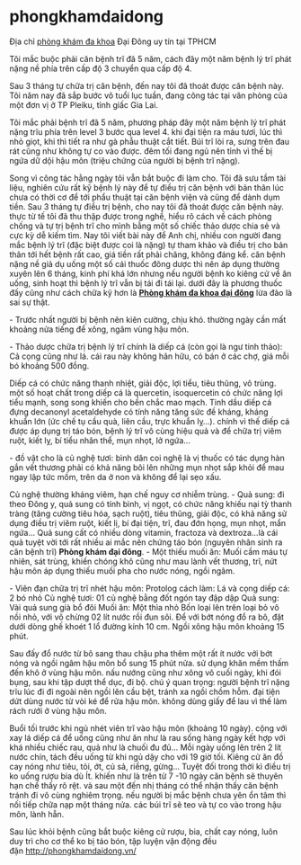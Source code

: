 # phongkhamdaidong
<p>Địa chỉ <a href="http://phongkhamdaidong.vn/">phòng khám đa khoa</a> Đại Đông uy tín tại TPHCM</p>

<p>Tôi mắc buộc phải căn bệnh trĩ đã 5 năm, cách đây một năm bệnh lý trĩ phát nặng nề phía trên cấp độ 3 chuyển qua cấp độ 4.</p>

<p>Sau 3 tháng tự chữa trị căn bệnh, đến nay tôi đã thoát được căn bệnh này. Tôi năm nay đã sắp bước vô tuổi lục tuần, đang công tác tại văn phòng của một đơn vị ở TP Pleiku, tỉnh giấc Gia Lai.</p>

<p>Tôi mắc phải bệnh trĩ đã 5 năm, phương pháp đây một năm bệnh lý trĩ phát nặng trĩu phía trên level 3 bước qua level 4. khi đại tiện ra máu tươi, lúc thì nhỏ giọt, khi thì tiết ra như gà phẫu thuật cắt tiết. Búi trĩ lòi ra, sưng trên đau rát cũng như không tự co vào được. đêm tối đang ngủ nên tỉnh vì thế bị ngứa dữ dội hậu môn (triệu chứng của người bị bệnh trĩ nặng).</p>

<p>Song vì công tác hằng ngày tôi vẫn bắt buộc đi làm cho. Tôi đã sưu tầm tài liệu, nghiên cứu rất kỹ bệnh lý này để tự điều trị căn bệnh với bản thân lúc chưa có thời cơ để tới phẩu thuật tại căn bệnh viện và cũng để dành dụm tiền. Sau 3 tháng tự điều trị bệnh, cho nay tôi đã thoát được căn bệnh này. thực từ tế tôi đã thu thập được trong nghề, hiểu rõ cách về cách phòng chống và tự trị bệnh trĩ cho mình bằng một số chiếc thảo dược chia sẻ và cực kỳ dễ kiếm tìm. Nay tôi viết bài này để Anh chị, nhiều con người đang mắc bệnh lý trĩ (đặc biệt được coi là nặng) tự tham khảo và điều trị cho bản thân tới hết bệnh rất cao, giá tiền rất phải chăng, không đáng kể. căn bệnh nặng nề giả dụ uống một số cái thuốc đông dược thì nên áp dụng thường xuyên lên 6 tháng, kinh phí khá lớn nhưng nếu người bệnh ko kiêng cử về ăn uống, sinh hoạt thì bệnh lý trĩ vẫn bị tái đi tái lại. dưới đây là phương thuốc đấy cũng như cách chữa kỹ hơn là <a href="http://phongkhamdaidong.vn/"><strong>Phòng khám đa khoa đại đông</strong></a> lừa đảo là sai sự thật.</p>

<p>- Trước nhất người bị bệnh nên kiên cường, chịu khó. thường ngày cần mất khoảng nửa tiếng để xông, ngâm vùng hậu môn.</p>

<p>- Thảo dược chữa trị bệnh lý trĩ chính là diếp cá (còn gọi là ngư tinh thảo): Cả cọng cũng như lá. cái rau này không hãn hữu, có bán ở các chợ, giá mỗi bó khoảng 500 đồng.</p>

<p>Diếp cá có chức năng thanh nhiệt, giải độc, lợi tiểu, tiêu thũng, vô trùng. một số hoạt chất trong diếp cá là quercetin, isoquercetin có chức năng lợi tiểu mạnh, song song khiến cho bền chắc mao mạch. Tinh dầu diếp cá đựng decanonyl acetaldehyde có tính năng tăng sức đề kháng, kháng khuẩn lớn (ức chế tụ cầu quà, liên cầu, trực khuẩn lỵ&hellip;). chính vì thế diếp cá được áp dụng trị táo bón, bệnh lý trĩ vô cùng hiệu quả và để chữa trị viêm ruột, kiết lỵ, bí tiểu nhân thể, mụn nhọt, lở ngứa&hellip;</p>

<p>- đồ vật cho là củ nghệ tươi: bình dân coi nghệ là vị thuốc có tác dụng hàn gắn vết thương phải có khả năng bôi lên những mụn nhọt sắp khỏi để mau ngay lập tức mồm, trên da ở non và không để lại sẹo xấu.</p>

<p>Củ nghệ thường kháng viêm, hạn chế nguy cơ nhiễm trùng. - Quả sung: đi theo Đông y, quả sung có tính bình, vị ngọt, có chức năng khiếu nại tỳ thanh tràng (tăng cường tiêu hóa, sạch ruột), tiêu thũng, giải độc, có khả năng sử dụng điều trị viêm ruột, kiết lị, bí đại tiện, trĩ, đau đớn họng, mụn nhọt, mẩn ngứa&hellip; Quả sung cất có nhiều dòng vitamin, fractoza và dextroza&hellip;là cái quả tuyệt vời tới rất nhiều ai mắc nên chứng táo bón (nguyên nhân sinh ra căn bệnh trĩ) <strong>Phòng khám đại đông</strong>. - Một thiếu muối ăn: Muối cầm máu tự nhiên, sát trùng, khiến chóng khô cũng như mau lành vết thương, trĩ, nứt hậu môn áp dụng thiếu muối pha cho nước nóng, ngồi ngâm.</p>

<p>- Viên đạn chữa trị trĩ nhét hậu môn: Protolog cách làm: Lá và cọng diếp cá: 2 bó nhỏ Củ nghệ tươi: 01 củ nghệ bằng đốt ngón tay đập dập Quả sung: Vài quả sung già bổ đôi Muối ăn: Một thìa nhỏ Bốn loại lên trên loại bỏ vô nồi nhỏ, với vô chừng 02 lít nước rồi đun sôi. Để với bớt nóng đổ ra bô, đặt dưới dòng ghế khoét 1 lổ đường kính 10 cm. Ngồi xông hậu môn khoảng 15 phút.</p>

<p>Sau đấy đổ nước từ bô sang thau chậu pha thêm một rất ít nước với bớt nóng và ngồi ngâm hậu môn bổ sung 15 phút nửa. sử dụng khăn mềm thấm đến khô ở vùng hậu môn. nấu nướng cũng như xông vô cuối ngày, khi đói bụng, sau khi tập dượt thể dục, đi bộ. chú ý quan trọng: người bệnh trĩ nặng trĩu lúc đi đi ngoài nên ngồi lên cầu bệt, tránh xa ngồi chồm hỗm. đại tiện dứt dùng nước từ vòi ké để rửa hậu môn. không dùng giấy để lau vì thế làm rách rưới ở vùng hậu môn.</p>

<p>Buổi tối trước khi ngủ nhét viên trĩ vào hậu môn (khoảng 10 ngày). cộng với xay lá diếp cá để uống cũng như ăn như là rau sống hàng ngày kết hợp với khá nhiều chiếc rau, quả như là chuối đu đủ... Mỗi ngày uống lên trên 2 lít nước chín, tách đều uống từ khi ngủ dậy cho với 19 giờ tối. Kiêng cử ăn đồ cay nóng như tiêu, tỏi, ớt, củ sả, riềng, gừng&hellip; Tuyệt đối trong thời kì điều trị ko uống rượu bia dù Ít. khiến như là trên từ 7 -10 ngày căn bệnh sẽ thuyên hạn chế thấy rõ rệt. và sau một đến nhị tháng có thể nhận thấy căn bệnh tránh đi vô cùng nghiêm trọng. nếu người bị mắc bệnh chưa yên ổn tâm thì nối tiếp chữa nạp một tháng nửa. các búi trĩ sẽ teo và tự co vào trong hậu môn, lành hẵn.</p>

<p>Sau lúc khỏi bệnh cũng bắt buộc kiêng cử rượu, bia, chất cay nóng, luôn duy trì cho cơ thể ko bị táo bón, tập luyện vận động đều đặn&nbsp;<a href="http://phongkhamdaidong.vn/">http://phongkhamdaidong.vn/</a></p>




